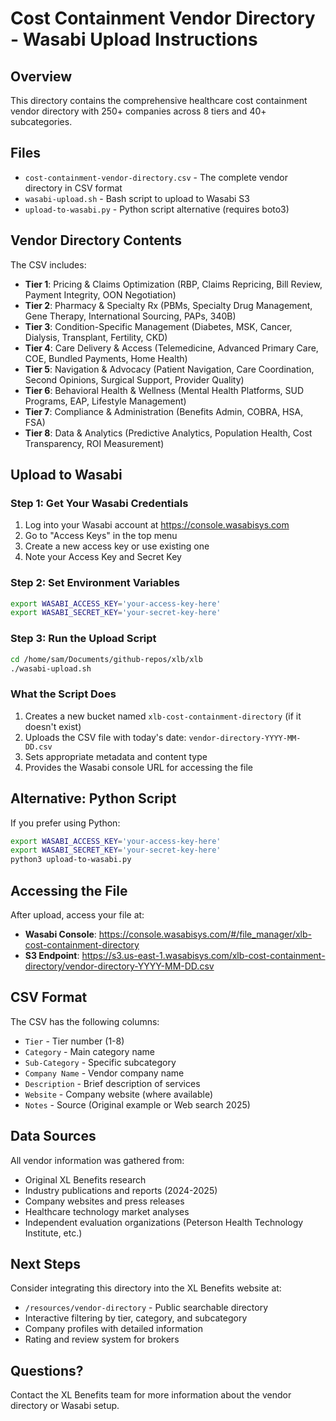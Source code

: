 # Cost Containment Vendor Directory - Wasabi Upload Instructions

## Overview
This directory contains the comprehensive healthcare cost containment vendor directory with 250+ companies across 8 tiers and 40+ subcategories.

## Files
- `cost-containment-vendor-directory.csv` - The complete vendor directory in CSV format
- `wasabi-upload.sh` - Bash script to upload to Wasabi S3
- `upload-to-wasabi.py` - Python script alternative (requires boto3)

## Vendor Directory Contents
The CSV includes:
- **Tier 1**: Pricing & Claims Optimization (RBP, Claims Repricing, Bill Review, Payment Integrity, OON Negotiation)
- **Tier 2**: Pharmacy & Specialty Rx (PBMs, Specialty Drug Management, Gene Therapy, International Sourcing, PAPs, 340B)
- **Tier 3**: Condition-Specific Management (Diabetes, MSK, Cancer, Dialysis, Transplant, Fertility, CKD)
- **Tier 4**: Care Delivery & Access (Telemedicine, Advanced Primary Care, COE, Bundled Payments, Home Health)
- **Tier 5**: Navigation & Advocacy (Patient Navigation, Care Coordination, Second Opinions, Surgical Support, Provider Quality)
- **Tier 6**: Behavioral Health & Wellness (Mental Health Platforms, SUD Programs, EAP, Lifestyle Management)
- **Tier 7**: Compliance & Administration (Benefits Admin, COBRA, HSA, FSA)
- **Tier 8**: Data & Analytics (Predictive Analytics, Population Health, Cost Transparency, ROI Measurement)

## Upload to Wasabi

### Step 1: Get Your Wasabi Credentials
1. Log into your Wasabi account at https://console.wasabisys.com
2. Go to "Access Keys" in the top menu
3. Create a new access key or use existing one
4. Note your Access Key and Secret Key

### Step 2: Set Environment Variables
```bash
export WASABI_ACCESS_KEY='your-access-key-here'
export WASABI_SECRET_KEY='your-secret-key-here'
```

### Step 3: Run the Upload Script
```bash
cd /home/sam/Documents/github-repos/xlb/xlb
./wasabi-upload.sh
```

### What the Script Does
1. Creates a new bucket named `xlb-cost-containment-directory` (if it doesn't exist)
2. Uploads the CSV file with today's date: `vendor-directory-YYYY-MM-DD.csv`
3. Sets appropriate metadata and content type
4. Provides the Wasabi console URL for accessing the file

## Alternative: Python Script
If you prefer using Python:
```bash
export WASABI_ACCESS_KEY='your-access-key-here'
export WASABI_SECRET_KEY='your-secret-key-here'
python3 upload-to-wasabi.py
```

## Accessing the File
After upload, access your file at:
- **Wasabi Console**: https://console.wasabisys.com/#/file_manager/xlb-cost-containment-directory
- **S3 Endpoint**: https://s3.us-east-1.wasabisys.com/xlb-cost-containment-directory/vendor-directory-YYYY-MM-DD.csv

## CSV Format
The CSV has the following columns:
- `Tier` - Tier number (1-8)
- `Category` - Main category name
- `Sub-Category` - Specific subcategory
- `Company Name` - Vendor company name
- `Description` - Brief description of services
- `Website` - Company website (where available)
- `Notes` - Source (Original example or Web search 2025)

## Data Sources
All vendor information was gathered from:
- Original XL Benefits research
- Industry publications and reports (2024-2025)
- Company websites and press releases
- Healthcare technology market analyses
- Independent evaluation organizations (Peterson Health Technology Institute, etc.)

## Next Steps
Consider integrating this directory into the XL Benefits website at:
- `/resources/vendor-directory` - Public searchable directory
- Interactive filtering by tier, category, and subcategory
- Company profiles with detailed information
- Rating and review system for brokers

## Questions?
Contact the XL Benefits team for more information about the vendor directory or Wasabi setup.
